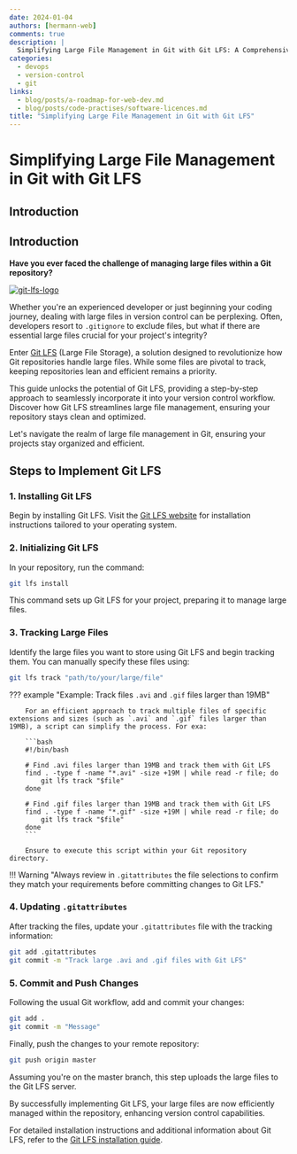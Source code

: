 ```yaml
---
date: 2024-01-04
authors: [hermann-web]
comments: true
description: |
  Simplifying Large File Management in Git with Git LFS: A Comprehensive Guide for Developers.
categories:
  - devops
  - version-control
  - git
links:
  - blog/posts/a-roadmap-for-web-dev.md
  - blog/posts/code-practises/software-licences.md
title: "Simplifying Large File Management in Git with Git LFS"
---
```


# Simplifying Large File Management in Git with Git LFS

## Introduction

## Introduction

__Have you ever faced the challenge of managing large files within a Git repository?__

<div class="float-img-container float-img-right">
  <a title="Credit: git-lfs.com" href="https://git-lfs.com/"><img alt="git-lfs-logo" src="https://git-lfs.com/images/graphic.gif"></a>
</div>

Whether you're an experienced developer or just beginning your coding journey, dealing with large files in version control can be perplexing. Often, developers resort to `.gitignore` to exclude files, but what if there are essential large files crucial for your project's integrity?

Enter [Git LFS](https://git-lfs.com) (Large File Storage), a solution designed to revolutionize how Git repositories handle large files. While some files are pivotal to track, keeping repositories lean and efficient remains a priority.

<!-- more -->

This guide unlocks the potential of Git LFS, providing a step-by-step approach to seamlessly incorporate it into your version control workflow. Discover how Git LFS streamlines large file management, ensuring your repository stays clean and optimized.

Let's navigate the realm of large file management in Git, ensuring your projects stay organized and efficient.

## Steps to Implement Git LFS

### 1. Installing Git LFS

Begin by installing Git LFS. Visit the [Git LFS website](https://github.com/git-lfs/git-lfs/wiki/Installation) for installation instructions tailored to your operating system.

### 2. Initializing Git LFS

In your repository, run the command:

```bash
git lfs install
```

This command sets up Git LFS for your project, preparing it to manage large files.

### 3. Tracking Large Files

Identify the large files you want to store using Git LFS and begin tracking them. You can manually specify these files using:

```bash
git lfs track "path/to/your/large/file"
```

??? example "Example: Track files `.avi` and `.gif` files larger than 19MB"

        For an efficient approach to track multiple files of specific extensions and sizes (such as `.avi` and `.gif` files larger than 19MB), a script can simplify the process. For exa:

        ```bash
        #!/bin/bash

        # Find .avi files larger than 19MB and track them with Git LFS
        find . -type f -name "*.avi" -size +19M | while read -r file; do
            git lfs track "$file"
        done

        # Find .gif files larger than 19MB and track them with Git LFS
        find . -type f -name "*.gif" -size +19M | while read -r file; do
            git lfs track "$file"
        done
        ```

        Ensure to execute this script within your Git repository directory. 

!!! Warning "Always review in `.gitattributes` the file selections to confirm they match your requirements before committing changes to Git LFS."

### 4. Updating `.gitattributes`

After tracking the files, update your `.gitattributes` file with the tracking information:

```bash
git add .gitattributes
git commit -m "Track large .avi and .gif files with Git LFS"
```

### 5. Commit and Push Changes

Following the usual Git workflow, add and commit your changes:

```bash
git add .
git commit -m "Message"
```

Finally, push the changes to your remote repository:

```bash
git push origin master
```

Assuming you're on the master branch, this step uploads the large files to the Git LFS server.

By successfully implementing Git LFS, your large files are now efficiently managed within the repository, enhancing version control capabilities.

For detailed installation instructions and additional information about Git LFS, refer to the [Git LFS installation guide](https://github.com/git-lfs/git-lfs/wiki/Installation).
